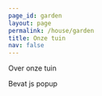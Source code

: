 ```yaml
---
page_id: garden
layout: page
permalink: /house/garden
title: Onze tuin
nav: false
---
```


Over onze tuin

Bevat js popup
